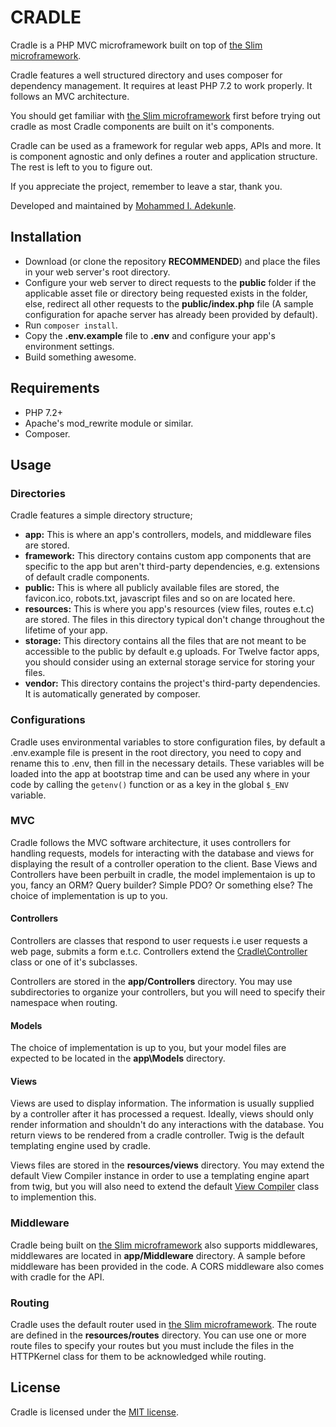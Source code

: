 # CRADLE

Cradle is a PHP MVC microframework built on top of [the Slim microframework](http://www.slimframework.com/).

Cradle features a well structured directory and uses composer for dependency management. It requires at least PHP 7.2 to work properly. It follows an MVC architecture.

You should get familiar with [the Slim microframework](http://www.slimframework.com/) first before trying out cradle as most Cradle components are built on it's components.

Cradle can be used as a framework for regular web apps, APIs and more. It is component agnostic and only defines a router and application structure. The rest is left to you to figure out.

If you appreciate the project, remember to leave a star, thank you.

Developed and maintained by [Mohammed I. Adekunle](https://github.com/Iyiola-am).

## Installation

- Download (or clone the repository **RECOMMENDED**) and place the files in your web server's root directory.
- Configure your web server to direct requests to the **public** folder if the applicable asset file or directory being requested exists in the folder, else, redirect all other requests to the **public/index.php** file (A sample configuration for apache server has already been provided by default).
- Run `composer install`.
- Copy the **.env.example** file to **.env** and configure your app's environment settings.
- Build something awesome.

## Requirements

- PHP 7.2+
- Apache's mod_rewrite module or similar.
- Composer.

## Usage

### Directories

Cradle features a simple directory structure;

- **app:** This is where an app's controllers, models, and middleware files are stored.
- **framework:** This directory contains custom app components that are specific to the app but aren't third-party dependencies, e.g. extensions of default cradle components.
- **public:** This is where all publicly available files are stored, the favicon.ico, robots.txt, javascript files and so on are located here.
- **resources:** This is where you app's resources (view files, routes e.t.c) are stored. The files in this directory typical don't change throughout the lifetime of your app.
- **storage:** This directory contains all the files that are not meant to be accessible to the public by default e.g uploads. For Twelve factor apps, you should consider using an external storage service for storing your files.
- **vendor:** This directory contains the project's third-party dependencies. It is automatically generated by composer.

### Configurations

Cradle uses environmental variables to store configuration files, by default a .env.example file is present in the root directory, you need to copy and rename this to .env, then fill in the necessary details. These variables will be loaded into the app at bootstrap time and can be used any where in your code by calling the `getenv()` function or as a key in the global `$_ENV` variable.

### MVC

Cradle follows the MVC software architecture, it uses controllers for handling requests, models for interacting with the database and views for displaying the result of a controller operation to the client. Base Views and Controllers have been perbuilt in cradle, the model implementaion is up to you, fancy an ORM? Query builder? Simple PDO? Or something else?
The choice of implementation is up to you.

#### Controllers

Controllers are classes that respond to user requests i.e user requests a web page, submits a form e.t.c. Controllers extend the [Cradle\Controller](framework/Controller.php) class or one of it's subclasses.

Controllers are stored in the **app/Controllers** directory. You may use subdirectories to organize your controllers, but you will need to specify their namespace when routing.

#### Models

The choice of implementation is up to you, but your model files are expected to be located in the **app\Models** directory.

#### Views

Views are used to display information. The information is usually supplied by a controller after it has processed a request. Ideally, views should only render information and shouldn't do any interactions with the database. You return views to be rendered from a cradle controller. Twig is the default templating engine used by cradle.

Views files are stored in the **resources/views** directory. You may extend the default View Compiler instance in order to use a templating engine apart from twig, but you will also need to extend the default [View Compiler](framework/ViewCompiler.php) class to implemention this.

### Middleware

Cradle being built on [the Slim microframework](http://www.slimframework.com/) also supports middlewares, middlewares are located in **app/Middleware** directory. A sample before middleware has been provided in the code. A CORS middleware also comes with cradle for the API.

### Routing

Cradle uses the default router used in [the Slim microframework](http://www.slimframework.com/). The route are defined in the **resources/routes** directory. You can use one or more route files to specify your routes but you must include the files in the HTTPKernel class for them to be acknowledged while routing.

## License

Cradle is licensed under the [MIT license](http://opensource.org/licenses/MIT).
